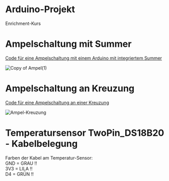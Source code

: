 # Arduino-Projekt
Enrichment-Kurs

<h1>Ampelschaltung mit Summer</h1>
<a href="Ampelschaltung mit Summer">Code für eine Ampelschaltung mit einem Arduino mit integriertem Summer</a>

![Copy of Ampel(1)](https://user-images.githubusercontent.com/88386049/141510991-65446160-3da0-48da-9d5d-05244543f446.png)

<h1>Ampelschaltung an Kreuzung</h1>
<a href="Ampelschaltung Kreuzung">Code für eine Ampelschaltung an einer Kreuzung</a>

![Ampel-Kreuzung](https://user-images.githubusercontent.com/88386049/141518733-66d97b81-f237-4703-9cc0-9f948c1c499a.png)

<h1>Temperatursensor TwoPin_DS18B20 - Kabelbelegung</h1>
Farben der Kabel am Temperatur-Sensor:<br>
GND = GRAU !!<br>
3V3 = LILA !!<br>
D4  = GRÜN !!<br>
